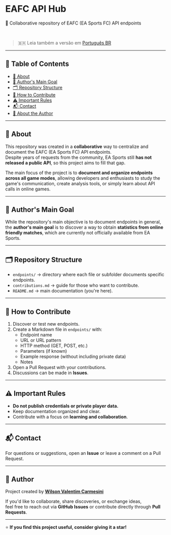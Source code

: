 # EAFC API Hub

📡 Collaborative repository of EAFC (EA Sports FC) API endpoints  

<br>

> :brazil: Leia também a versão em [Português BR](README.br.md)

---

## 🧭 Table of Contents
- [📘 About](#-about)
- [🎯 Author's Main Goal](#-authors-main-goal)
- [🗂️ Repository Structure](#️-repository-structure)
- [🤝 How to Contribute](#-how-to-contribute)
- [⚠️ Important Rules](#️-important-rules)
- [📬 Contact](#-contact)
- [👤 About the Author](#-author)

---

## 📘 About

This repository was created in a **collaborative** way to centralize and document the EAFC (EA Sports FC) API endpoints.  
Despite years of requests from the community, EA Sports still **has not released a public API**, so this project aims to fill that gap.  

The main focus of the project is to **document and organize endpoints across all game modes**, allowing developers and enthusiasts to study the game's communication, create analysis tools, or simply learn about API calls in online games.

---

## 🎯 Author's Main Goal

While the repository's main objective is to document endpoints in general, the **author's main goal** is to discover a way to obtain **statistics from online friendly matches**, which are currently not officially available from EA Sports.

---

## 🗂️ Repository Structure

- `endpoints/` → directory where each file or subfolder documents specific endpoints.
- `contributions.md` → guide for those who want to contribute.
- `README.md` → main documentation (you're here).

---

## 🤝 How to Contribute

1. Discover or test new endpoints.
2. Create a Markdown file in `endpoints/` with:
   - Endpoint name
   - URL or URL pattern
   - HTTP method (GET, POST, etc.)
   - Parameters (if known)
   - Example response (without including private data)
   - Notes
3. Open a Pull Request with your contributions.
4. Discussions can be made in **Issues**.

---

## ⚠️ Important Rules

- **Do not publish credentials or private player data.**
- Keep documentation organized and clear.
- Contribute with a focus on **learning and collaboration**.

---

## 📬 Contact

For questions or suggestions, open an **Issue** or leave a comment on a Pull Request.

---

## 👤 Author

Project created by [**Wilson Valentim Carmesini**](https://github.com/wcarmesini)  

If you'd like to collaborate, share discoveries, or exchange ideas,  
feel free to reach out via **GitHub Issues** or contribute directly through **Pull Requests**.

---

⭐ **If you find this project useful, consider giving it a star!**
